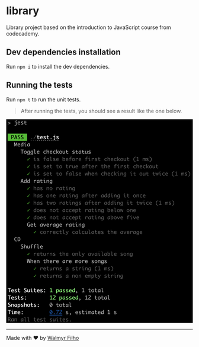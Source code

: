 # library
Library project based on the introduction to JavaScript course from codecademy.

## Dev dependencies installation

Run `npm i` to install the dev dependencies.

## Running the tests

Run `npm t` to run the unit tests.

> After running the tests, you should see a result like the one below.

![Jest tests result](test-results.png)

___

Made with ❤️ by [Walmyr Filho](https://walmyr-filho.com)

